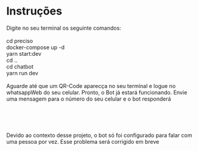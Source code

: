 <h1> Instruções </h1>

Digite no seu terminal os seguinte comandos: <br>
<br>
  cd preciso <br>
  docker-compose up -d <br>
  yarn start:dev <br>
  cd .. <br>
  cd chatbot <br>
  yarn run dev <br>
<br>
Aguarde até que um QR-Code aparecça no seu terminal e logue no whatsappWeb do seu celular.
Pronto, o Bot já estará funcionando.
Envie uma mensagem para o número do seu celular e o bot responderá

<br>
<br>
<br>

Devido ao contexto desse projeto, o bot só foi configurado para falar com uma pessoa por vez. Esse problema será corrigido em breve

